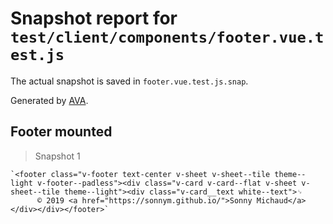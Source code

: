 # Snapshot report for `test/client/components/footer.vue.test.js`

The actual snapshot is saved in `footer.vue.test.js.snap`.

Generated by [AVA](https://ava.li).

## Footer mounted

> Snapshot 1

    `<footer class="v-footer text-center v-sheet v-sheet--tile theme--light v-footer--padless"><div class="v-card v-card--flat v-sheet v-sheet--tile theme--light"><div class="v-card__text white--text">␊
          © 2019 <a href="https://sonnym.github.io/">Sonny Michaud</a></div></div></footer>`
